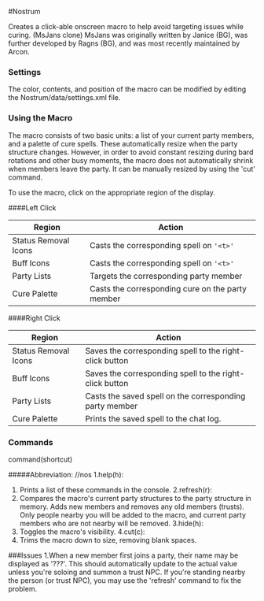 #Nostrum

Creates a click-able onscreen macro to help avoid targeting issues while curing. (MsJans clone)
MsJans was originally written by Janice (BG), was further developed by Ragns (BG), and was most recently maintained by Arcon.

### Settings
The color, contents, and position of the macro can be modified by editing the Nostrum/data/settings.xml file.

### Using the Macro
The macro consists of two basic units: a list of your current party members, and a palette of cure spells. These automatically resize when the party structure changes. However, in order to avoid constant resizing during bard rotations and other busy moments, the macro does not automatically shrink when members leave the party. It can be manually resized by using the 'cut' command.

To use the macro, click on the appropriate region of the display.


####Left Click

Region | Action
------ | ------
Status Removal Icons | Casts the corresponding spell on `'<t>'`
Buff Icons | Casts the corresponding spell on `'<t>'`
Party Lists | Targets the corresponding party member
Cure Palette | Casts the corresponding cure on the party member

####Right Click

Region | Action
------ | ------
Status Removal Icons | Saves the corresponding spell to the right-click button
Buff Icons | Saves the corresponding spell to the right-click button
Party Lists | Casts the saved spell on the corresponding party member
Cure Palette | Prints the saved spell to the chat log.

### Commands

command(shortcut)

#####Abbreviation: //nos
1.help(h):
  1. Prints a list of these commands in the console.
2.refresh(r):
  1. Compares the macro's current party structures to the party structure in memory. Adds new members and removes any old members (trusts). Only people nearby you will be added to the macro, and current party members who are not nearby will be removed.
3.hide(h):
  1. Toggles the macro's visibility.
4.cut(c):
  1. Trims the macro down to size, removing blank spaces.

###Issues
1.When a new member first joins a party, their name may be displayed as '???'. This should automatically update to the actual value unless you're soloing and summon a trust NPC. If you're standing nearby the person (or trust NPC), you may use the 'refresh' command to fix the problem.